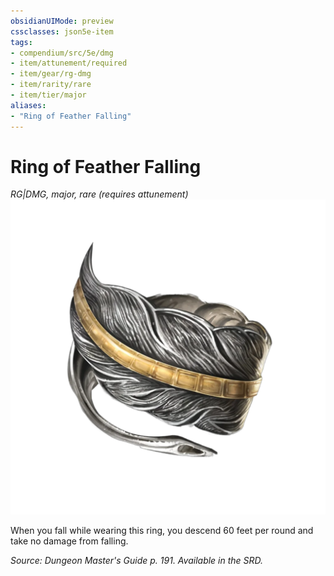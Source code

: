 ```yaml
---
obsidianUIMode: preview
cssclasses: json5e-item
tags:
- compendium/src/5e/dmg
- item/attunement/required
- item/gear/rg-dmg
- item/rarity/rare
- item/tier/major
aliases: 
- "Ring of Feather Falling"
---
```

# Ring of Feather Falling
*RG|DMG, major, rare (requires attunement)*  
![](https://raw.githubusercontent.com/5etools-mirror-2/5etools-img/main/items/DMG/Ring%20of%20Feather%20Falling.webp#right)  


When you fall while wearing this ring, you descend 60 feet per round and take no damage from falling.

*Source: Dungeon Master's Guide p. 191. Available in the SRD.*